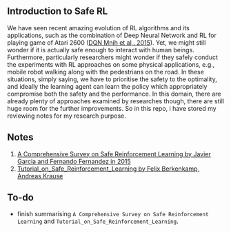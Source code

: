 ## Introduction to Safe RL

We have seen recent amazing evolution of RL algorithms and its applications, such as the combination of Deep Neural Network and RL for playing game of Atari 2600 ([DQN Mnih et al,. 2015](https://www.nature.com/articles/nature14236)). Yet, we might still wonder if it is actually safe enough to interact with human beings. Furthermore, particularly researchers might wonder if they safely conduct the experiments with RL approaches on some physical applications, e.g., mobile robot walking along with the pedestrians on the road. In these situations, simply saying, we have to prioritise the safety to the optimality, and ideally the learning agent can learn the policy which appropriately compromise both the safety and the performance. In this domain, there are already plenty of approaches examined by researches though, there are still huge room for the further improvements. So in this repo, i have stored my reviewing notes for my research purpose.



## Notes

1. [A Comprehensive Survey on Safe Reinforcement Learning by Javier Garcia and Fernando Fernandez in 2015](https://github.com/Rowing0914/Reinforcement_Learning/blob/master/safe_reinforcement_learning/A_comprehensive_survey_Safe_RL/README.md)
2. [Tutorial_on_Safe_Reinforcement_Learning by Felix Berkenkamp, Andreas Krause](https://github.com/Rowing0914/Reinforcement_Learning/tree/master/safe_reinforcement_learning/Tutorial_on_Safe_Reinforcement_Learning/README.md)



## To-do

- finish summarising `A Comprehensive Survey on Safe Reinforcement Learning` and `Tutorial_on_Safe_Reinforcement_Learning`.